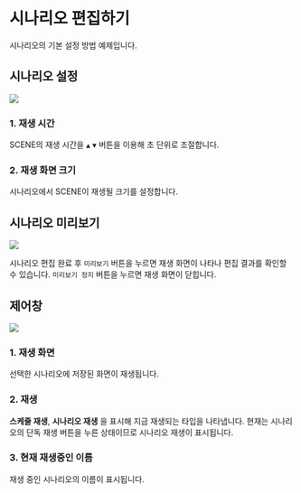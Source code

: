 # 시나리오 편집하기
시나리오의 기본 설정 방법 예제입니다.

## 시나리오 설정
![](../../img/1-8.jpg)

### 1. 재생 시간
SCENE의 재생 시간을  `▲` `▼` 버튼을 이용해 초 단위로 조절합니다.

### 2. 재생 화면 크기
시나리오에서 SCENE이 재생될 크기를 설정합니다.

## 시나리오 미리보기

![](../../img/1-9.jpg)

시나리오 편집 완료 후 `미리보기` 버튼을 누르면 재생 화면이 나타나 편집 결과를 확인할 수 있습니다.
`미리보기 정지` 버튼을 누르면 재생 화면이 닫힙니다.

## 제어창
![](../../img/1-13.jpg)

### 1. 재생 화면
선택한 시나리오에 저장된 화면이 재생됩니다.

### 2. 재생
**스케줄 재생**, **시나리오 재생** 을 표시해 지금 재생되는 타입을 나타냅니다. 현재는 시나리오의 단독 재생 버튼을 누른 상태이므로 시나리오 재생이 표시됩니다.

### 3. 현재 재생중인 이름
재생 중인 시나리오의 이름이 표시됩니다.
